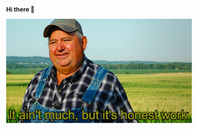 ### Hi there 👋

<!--
**JoseAugustoAlves/JoseAugustoAlves** is a ✨ _special_ ✨ repository because its `README.md` (this file) appears on your GitHub profile.

Here are some ideas to get you started:

- 🔭 I’m currently working on ...
- 🌱 I’m currently learning ...
- 👯 I’m looking to collaborate on ...
- 🤔 I’m looking for help with ...
- 💬 Ask me about ...
- 📫 How to reach me: ...
- 😄 Pronouns: ...
- ⚡ Fun fact: ...
-->

![alt text](https://github.com/JoseAugustoAlves/JoseAugustoAlves/blob/master/68747470733a2f2f692e6b796d2d63646e2e636f6d2f656e74726965732f69636f6e732f6f726967696e616c2f3030302f3032382f3032312f776f726b2e6a7067.jpg)

